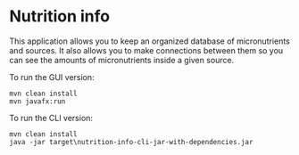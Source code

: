 # Nutrition info
This application allows you to keep an organized database of micronutrients and sources. 
It also allows you to make connections between them so you can see the amounts of micronutrients inside a given source.

To run the GUI version:
```
mvn clean install
mvn javafx:run
```
To run the CLI version:
```
mvn clean install
java -jar target\nutrition-info-cli-jar-with-dependencies.jar
```
